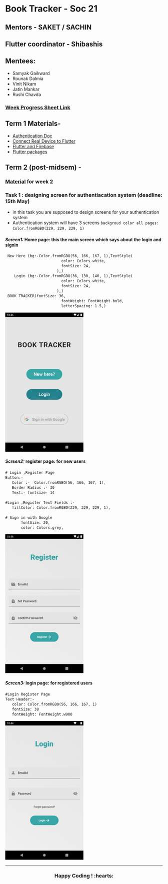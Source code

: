 # Book Tracker - Soc 21

## Mentors - SAKET / SACHIN 
## Flutter coordinator - Shibashis 

## Mentees: 
- Samyak Gaikward
- Rounak Dalmia
- Vinit Nikam
- Jatin Mankar
- Rushi Chavda


### <a href="https://docs.google.com/spreadsheets/d/1syp0nD5TZ2I_ZsgKlT7913KqgaJcZldrZ5tzsWCgHtw/edit?usp=sharing"> Week Progress Sheet Link </a>


## Term 1 Materials- 
- <a href="https://firebase.flutter.dev/docs/auth/"> Authentication Doc </a>
- <a href="https://flutter-examples.com/run-test-flutter-apps-directly-on-real-android-device/"> Connect Real Device to Flutter </a>
- <a href="https://firebase.flutter.dev/docs/overview/"> Flutter and Firebase </a>
- <a href="https://pub.dev/packages/"> Flutter packages </a>

## Term 2 (post-midsem) - 
### <a href="https://github.com/saket349/bookTracker-soc/blob/35e0222d68db50a3d9dbf25e2af142e3eccf8ee0/resources.md">Material</a> for week 2
### Task 1 : designing screen for authentiacation system (deadline: 15th May)
 - in this task you are supposed to design screens for your authentication system
 - Authentication system will have 3 screens 
 `backgroud color all pages: Color.fromRGBO(229, 229, 229, 1)`
 #### ***Screen1:*** Home page: this the main screen which says about the login and signin
 ```
  New Here (bg:-Color.fromRGBO(56, 166, 167, 1),TextStyle(
                          color: Colors.white,
                          fontSize: 24,
                        ),)
	 Login (bg:-Color.fromRGBO(36, 130, 140, 1),TextStyle(
                          color: Colors.white,
                          fontSize: 24,
                        ),)
  BOOK TRACKER(fontSize: 36,
                          fontWeight: FontWeight.bold,
                          letterSpacing: 1.5,)
 ```
  <img src="https://github.com/saket349/bookTracker-soc/blob/47931635eca3b3f1a536d9eb24b76c42d5e37520/authentication/images/WhatsApp%20Image%202021-05-08%20at%2010.47.24%20PM%20(1).jpeg" width="250"> 
  
 #### ***Screen2:*** register page: for new users
 ```
 # Login ,Register Page 
Button:- 
	Color :-  Color.fromRGBO(56, 166, 167, 1),
	Border Radius :- 30
	Text:- fontsize- 14

#Login ,Register Text Fields :- 
  	fillColor: Color.fromRGBO(229, 229, 229, 1),

# Sign in with Google          
     	fontSize: 20,
     	color: Colors.grey,
 ```
 <img src="https://github.com/saket349/bookTracker-soc/blob/47931635eca3b3f1a536d9eb24b76c42d5e37520/authentication/images/WhatsApp%20Image%202021-05-08%20at%2010.47.25%20PM.jpeg" width="250"> 
    
 #### ***Screen3:*** login page: for registered users
 ```
 #Login Register Page
Text Header:-
	color: Color.fromRGBO(56, 166, 167, 1)
	fontSize: 38
	fontWeight: FontWeight.w900
 ```
   <img src="https://github.com/saket349/bookTracker-soc/blob/47931635eca3b3f1a536d9eb24b76c42d5e37520/authentication/images/WhatsApp%20Image%202021-05-08%20at%2010.47.24%20PM.jpeg" width="250"> 
   
   
   <hr>
<h3 align="center"> Happy Coding ! :hearts:</h3>



